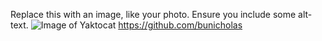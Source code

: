 Replace this with an image, like your photo. Ensure you include some alt-text.
![Image of Yaktocat](https://octodex.github.com/images/yaktocat.png)
https://github.com/bunicholas
